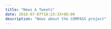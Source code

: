 ```yaml
---
title: "News & Tweets"
date: 2018-07-07T18:23:33+06:00
description: "News about the COMPASS project"
---
```

